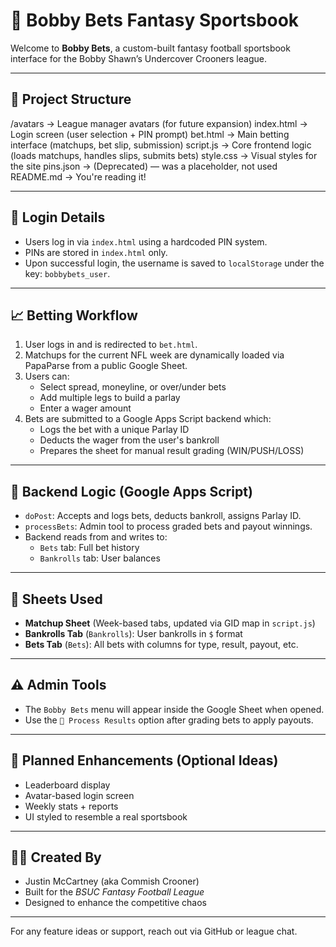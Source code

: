 # 🏈 Bobby Bets Fantasy Sportsbook

Welcome to **Bobby Bets**, a custom-built fantasy football sportsbook interface for the Bobby Shawn’s Undercover Crooners league.

---

## 📂 Project Structure
/avatars → League manager avatars (for future expansion)
index.html → Login screen (user selection + PIN prompt)
bet.html → Main betting interface (matchups, bet slip, submission)
script.js → Core frontend logic (loads matchups, handles slips, submits bets)
style.css → Visual styles for the site
pins.json → (Deprecated) — was a placeholder, not used
README.md → You're reading it!

---

## 🔐 Login Details

- Users log in via `index.html` using a hardcoded PIN system.
- PINs are stored in `index.html` only.
- Upon successful login, the username is saved to `localStorage` under the key: `bobbybets_user`.

---

## 📈 Betting Workflow

1. User logs in and is redirected to `bet.html`.
2. Matchups for the current NFL week are dynamically loaded via PapaParse from a public Google Sheet.
3. Users can:
   - Select spread, moneyline, or over/under bets
   - Add multiple legs to build a parlay
   - Enter a wager amount
4. Bets are submitted to a Google Apps Script backend which:
   - Logs the bet with a unique Parlay ID
   - Deducts the wager from the user's bankroll
   - Prepares the sheet for manual result grading (WIN/PUSH/LOSS)

---

## 🧠 Backend Logic (Google Apps Script)

- `doPost`: Accepts and logs bets, deducts bankroll, assigns Parlay ID.
- `processBets`: Admin tool to process graded bets and payout winnings.
- Backend reads from and writes to:
  - `Bets` tab: Full bet history
  - `Bankrolls` tab: User balances

---

## 🔧 Sheets Used

- **Matchup Sheet** (Week-based tabs, updated via GID map in `script.js`)
- **Bankrolls Tab** (`Bankrolls`): User bankrolls in `$` format
- **Bets Tab** (`Bets`): All bets with columns for type, result, payout, etc.

---

## ⚠️ Admin Tools

- The `Bobby Bets` menu will appear inside the Google Sheet when opened.
- Use the `🤑 Process Results` option after grading bets to apply payouts.

---

## 🚧 Planned Enhancements (Optional Ideas)

- Leaderboard display
- Avatar-based login screen
- Weekly stats + reports
- UI styled to resemble a real sportsbook

---

## 👨‍🔧 Created By

- Justin McCartney (aka Commish Crooner)  
- Built for the *BSUC Fantasy Football League*  
- Designed to enhance the competitive chaos

---

For any feature ideas or support, reach out via GitHub or league chat.
